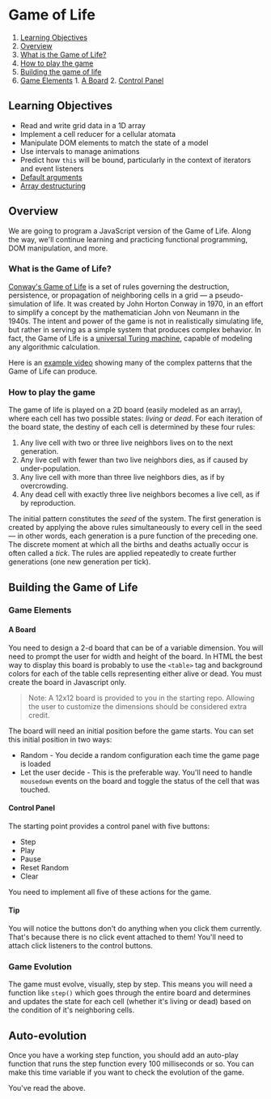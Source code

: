 # Game of Life

1. [Learning Objectives](#learning-objectives)
2. [Overview](#overview)
  1. [What is the Game of Life?](#what-is-the-game-of-life)
  2. [How to play the game](#how-to-play-the-game)
3. [Building the game of life](#building-the-game-of-life)
  1. [Game Elements](#game-elements)
    1. [A Board](#a-board)
    2. [Control Panel](#control-panel)
  
## Learning Objectives
   * Read and write grid data in a 1D array
   * Implement a cell reducer for a cellular atomata
   * Manipulate DOM elements to match the state of a model
   * Use intervals to manage animations
   * Predict how `this` will be bound, particularly in the context of iterators and event listeners
   * [Default arguments](https://developer.mozilla.org/en-US/docs/Web/JavaScript/Reference/Functions/Default_parameters)
   * [Array destructuring](https://developer.mozilla.org/en-US/docs/Web/JavaScript/Reference/Operators/Destructuring_assignment)

## Overview
We are going to program a JavaScript version of the Game of Life. Along the way, we'll continue learning and practicing functional programming, DOM manipulation, and more.

### What is the Game of Life?
[Conway's Game of Life](http://en.wikipedia.org/wiki/Conway's_Game_of_Life) is a set of rules governing the destruction, persistence, or propagation of neighboring cells in a grid — a pseudo-simulation of life. It was created by John Horton Conway in 1970, in an effort to simplify a concept by the mathematician John von Neumann in the 1940s. The intent and power of the game is not in realistically simulating life, but rather in serving as a simple system that produces complex behavior. In fact, the Game of Life is a [universal Turing machine](http://en.wikipedia.org/wiki/Turing_machine), capable of modeling any algorithmic calculation.

Here is an [example video](http://www.youtube.com/watch?v=C2vgICfQawE) showing many of the complex patterns that the Game of Life can produce.

### How to play the game
The game of life is played on a 2D board (easily modeled as an array), where each cell has two possible states: *living* or *dead*. For each iteration of the board state, the destiny of each cell is determined by these four rules:

  1. Any live cell with two or three live neighbors lives on to the next generation.
  2. Any live cell with fewer than two live neighbors dies, as if caused by under-population.
  3. Any live cell with more than three live neighbors dies, as if by overcrowding.
  4. Any dead cell with exactly three live neighbors becomes a live cell, as if by reproduction.

The initial pattern constitutes the *seed* of the system. The first generation is created by applying the above rules simultaneously to every cell in the seed — in other words, each generation is a pure function of the preceding one. The discrete moment at which all the births and deaths actually occur is often called a *tick*. The rules are applied repeatedly to create further generations (one new generation per tick).

## Building the Game of Life

### Game Elements

#### A Board
You need to design a 2-d board that can be of a variable dimension. You will need to prompt the user for width and height of the board. In HTML the best way to display this board is probably to use the `<table>` tag and background colors for each of the table cells representing either alive or dead. You must create the board in Javascript only.

> Note: A 12x12 board is provided to you in the starting repo. Allowing the user to customize the dimensions should be considered extra credit.

The board will need an initial position before the game starts. You can set this initial position in two ways:

  * Random - You decide a random configuration each time the game page is loaded
  * Let the user decide - This is the preferable way. You'll need to handle `mousedown` events on the
    board and toggle the status of the cell that was touched.
  
#### Control Panel
The starting point provides a control panel with five buttons:

  * Step
  * Play
  * Pause
  * Reset Random
  * Clear

You need to implement all five of these actions for the game.

#### Tip
You will notice the buttons don't do anything when you click them currently. That's because there is no click event attached to them! You'll need to attach click listeners to the control buttons.


### Game Evolution

The game must evolve, visually, step by step. This means you will need a function like `step()` which goes through the entire board and determines and updates the state for each cell (whether it's living or dead) based on the condition of it's neighboring cells.

## Auto-evolution

Once you have a working step function, you should add an auto-play function that runs the step function every 100 milliseconds or so. You can make this time variable if you want to check the evolution of the game.

<guide>
You've read the above.
</guide>
